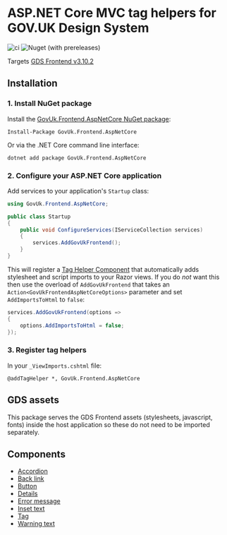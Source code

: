 # ASP.NET Core MVC tag helpers for GOV.UK Design System

![ci](https://github.com/gunndabad/govuk-frontend-aspnetcore/workflows/ci/badge.svg)
![Nuget (with prereleases)](https://img.shields.io/nuget/vpre/GovUk.Frontend.AspNetCore)

Targets [GDS Frontend v3.10.2](https://github.com/alphagov/govuk-frontend/releases/tag/v3.10.2)

## Installation

### 1. Install NuGet package

Install the [GovUk.Frontend.AspNetCore NuGet package](https://www.nuget.org/packages/GovUk.Frontend.AspNetCore/):

    Install-Package GovUk.Frontend.AspNetCore

Or via the .NET Core command line interface:

    dotnet add package GovUk.Frontend.AspNetCore

### 2. Configure your ASP.NET Core application

Add services to your application's `Startup` class:

```cs
using GovUk.Frontend.AspNetCore;

public class Startup
{
    public void ConfigureServices(IServiceCollection services)
    {
        services.AddGovUkFrontend();
    }
}
```

This will register a [Tag Helper Component](https://docs.microsoft.com/en-us/aspnet/core/mvc/views/tag-helpers/th-components?view=aspnetcore-5.0) that automatically adds stylesheet and script imports to your Razor views.
If you do *not* want this then use the overload of `AddGovUkFrontend` that takes an `Action<GovUkFrontendAspNetCoreOptions>` parameter and set `AddImportsToHtml` to `false`:

```cs
services.AddGovUkFrontend(options =>
{
    options.AddImportsToHtml = false;
});
```

### 3. Register tag helpers

In your `_ViewImports.cshtml` file:

```razor:
@addTagHelper *, GovUk.Frontend.AspNetCore
```

## GDS assets

This package serves the GDS Frontend assets (stylesheets, javascript, fonts) inside the host application so these do not need to be imported separately.

## Components

- [Accordion](docs/components/accordion.md)
- [Back link](docs/components/back-link.md)
- [Button](docs/components/button.md)
- [Details](docs/components/details.md)
- [Error message](docs/components/error-message.md)
- [Inset text](docs/components/inset-text.md)
- [Tag](docs/components/tag.md)
- [Warning text](docs/components/warning-text.md)
